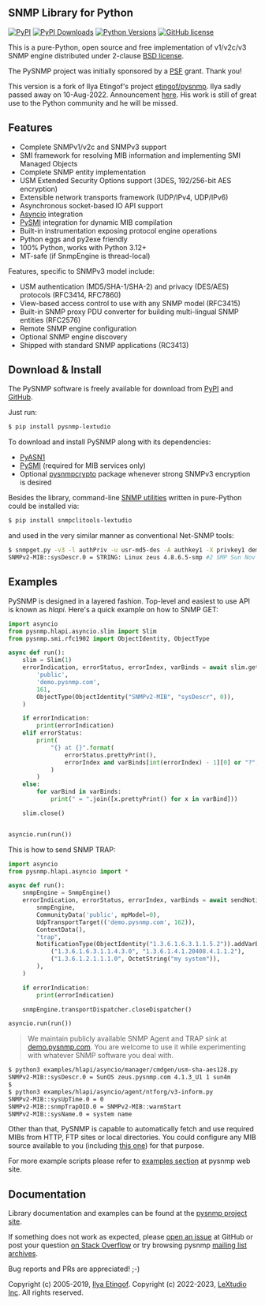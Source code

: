 
SNMP Library for Python
-----------------------

[![PyPI](https://img.shields.io/pypi/v/pysnmp-lextudio.svg)](https://pypi.python.org/pypi/pysnmp-lextudio)
[![PyPI Downloads](https://img.shields.io/pypi/dd/pysnmp-lextudio)](https://pypi.python.org/pypi/pysnmp-lextudio/)
[![Python Versions](https://img.shields.io/pypi/pyversions/pysnmp-lextudio.svg)](https://pypi.python.org/pypi/pysnmp-lextudio/)
[![GitHub license](https://img.shields.io/badge/license-BSD-blue.svg)](https://raw.githubusercontent.com/lextudio/pysnmp/master/LICENSE.rst)

This is a pure-Python, open source and free implementation of v1/v2c/v3
SNMP engine distributed under 2-clause [BSD license](https://www.pysnmp.com/pysnmp/license.html).

The PySNMP project was initially sponsored by a [PSF](http://www.python.org/psf/) grant.
Thank you!

This version is a fork of Ilya Etingof's project [etingof/pysnmp](https://github.com/etingof/pysnmp). Ilya sadly passed away on 10-Aug-2022. Announcement [here](https://lists.openstack.org/pipermail/openstack-discuss/2022-August/030062.html).  His work is still of great use to the Python community and he will be missed.

Features
--------

* Complete SNMPv1/v2c and SNMPv3 support
* SMI framework for resolving MIB information and implementing SMI
  Managed Objects
* Complete SNMP entity implementation
* USM Extended Security Options support (3DES, 192/256-bit AES encryption)
* Extensible network transports framework (UDP/IPv4, UDP/IPv6)
* Asynchronous socket-based IO API support
* [Asyncio](https://docs.python.org/3/library/asyncio.html) integration
* [PySMI](https://www.pysnmp.com/pysmi/) integration for dynamic MIB compilation
* Built-in instrumentation exposing protocol engine operations
* Python eggs and py2exe friendly
* 100% Python, works with Python 3.12+
* MT-safe (if SnmpEngine is thread-local)

Features, specific to SNMPv3 model include:

* USM authentication (MD5/SHA-1/SHA-2) and privacy (DES/AES) protocols (RFC3414, RFC7860)
* View-based access control to use with any SNMP model (RFC3415)
* Built-in SNMP proxy PDU converter for building multi-lingual
  SNMP entities (RFC2576)
* Remote SNMP engine configuration
* Optional SNMP engine discovery
* Shipped with standard SNMP applications (RC3413)


Download & Install
------------------

The PySNMP software is freely available for download from [PyPI](https://pypi.python.org/pypi/pysnmp-lextudio)
and [GitHub](https://github.com/lextudio/pysnmp.git).

Just run:

```bash
$ pip install pysnmp-lextudio
```

To download and install PySNMP along with its dependencies:

<!-- Need to find an alternate location for the links to pysnmp.com -->
* [PyASN1](https://pyasn1.readthedocs.io)
* [PySMI](https://www.pysnmp.com/pysmi/) (required for MIB services only)
* Optional [pysnmpcrypto](https://github.com/etingof/pysnmpcrypto) package
  whenever strong SNMPv3 encryption is desired

Besides the library, command-line [SNMP utilities](https://github.com/lextudio/snmpclitools)
written in pure-Python could be installed via:

```bash
$ pip install snmpclitools-lextudio
```

and used in the very similar manner as conventional Net-SNMP tools:

```bash
$ snmpget.py -v3 -l authPriv -u usr-md5-des -A authkey1 -X privkey1 demo.pysnmp.com sysDescr.0
SNMPv2-MIB::sysDescr.0 = STRING: Linux zeus 4.8.6.5-smp #2 SMP Sun Nov 13 14:58:11 CDT 2016 i686
```

Examples
--------

PySNMP is designed in a layered fashion. Top-level and easiest to use API is known as
*hlapi*. Here's a quick example on how to SNMP GET:

```python
import asyncio
from pysnmp.hlapi.asyncio.slim import Slim
from pysnmp.smi.rfc1902 import ObjectIdentity, ObjectType

async def run():
    slim = Slim(1)
    errorIndication, errorStatus, errorIndex, varBinds = await slim.get(
        'public',
        'demo.pysnmp.com',
        161,
        ObjectType(ObjectIdentity("SNMPv2-MIB", "sysDescr", 0)),
    )

    if errorIndication:
        print(errorIndication)
    elif errorStatus:
        print(
            "{} at {}".format(
                errorStatus.prettyPrint(),
                errorIndex and varBinds[int(errorIndex) - 1][0] or "?",
            )
        )
    else:
        for varBind in varBinds:
            print(" = ".join([x.prettyPrint() for x in varBind]))

    slim.close()


asyncio.run(run())
```

This is how to send SNMP TRAP:

```python
import asyncio
from pysnmp.hlapi.asyncio import *

async def run():
    snmpEngine = SnmpEngine()
    errorIndication, errorStatus, errorIndex, varBinds = await sendNotification(
        snmpEngine,
        CommunityData('public', mpModel=0),
        UdpTransportTarget(('demo.pysnmp.com', 162)),
        ContextData(),
        "trap",
        NotificationType(ObjectIdentity("1.3.6.1.6.3.1.1.5.2")).addVarBinds(
            ("1.3.6.1.6.3.1.1.4.3.0", "1.3.6.1.4.1.20408.4.1.1.2"),
            ("1.3.6.1.2.1.1.1.0", OctetString("my system")),
        ),
    )

    if errorIndication:
        print(errorIndication)

    snmpEngine.transportDispatcher.closeDispatcher()

asyncio.run(run())
```

> We maintain publicly available SNMP Agent and TRAP sink at
> [demo.pysnmp.com](https://www.pysnmp.com/snmpsim/public-snmp-agent-simulator.html). You are
> welcome to use it while experimenting with whatever SNMP software you deal with.

```bash
$ python3 examples/hlapi/asyncio/manager/cmdgen/usm-sha-aes128.py
SNMPv2-MIB::sysDescr.0 = SunOS zeus.pysnmp.com 4.1.3_U1 1 sun4m
$
$ python3 examples/hlapi/asyncio/agent/ntforg/v3-inform.py
SNMPv2-MIB::sysUpTime.0 = 0
SNMPv2-MIB::snmpTrapOID.0 = SNMPv2-MIB::warmStart
SNMPv2-MIB::sysName.0 = system name
```

Other than that, PySNMP is capable to automatically fetch and use required MIBs from HTTP, FTP sites
or local directories. You could configure any MIB source available to you (including
[this one](https://github.com/lextudio/mibs.snmplabs.com/tree/master/asn1)) for that purpose.

For more example scripts please refer to [examples section](https://www.pysnmp.com/pysnmp/examples/index.html#high-level-snmp)
at pysnmp web site.

Documentation
-------------

Library documentation and examples can be found at the [pysnmp project site](https://www.pysnmp.com/pysnmp/).

If something does not work as expected, please
[open an issue](https://github.com/lextudio/pysnmp/issues) at GitHub or
post your question [on Stack Overflow](http://stackoverflow.com/questions/ask) or try browsing pysnmp
[mailing list archives](https://sourceforge.net/p/pysnmp/mailman/pysnmp-users/).

Bug reports and PRs are appreciated! ;-)

Copyright (c) 2005-2019, [Ilya Etingof](https://lists.openstack.org/pipermail/openstack-discuss/2022-August/030062.html).
Copyright (c) 2022-2023, [LeXtudio Inc](mailto:support@lextudio.com).
All rights reserved.
